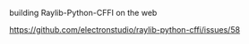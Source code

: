 
building Raylib-Python-CFFI on the web

https://github.com/electronstudio/raylib-python-cffi/issues/58
